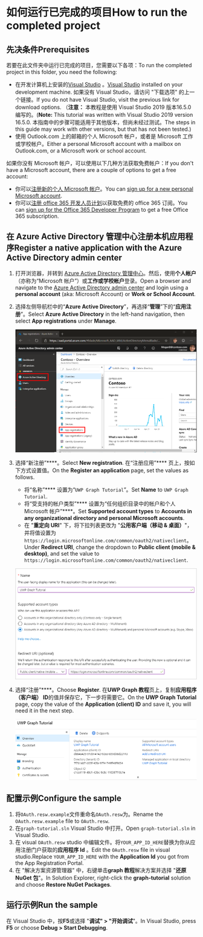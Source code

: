 # <a name="how-to-run-the-completed-project"></a><span data-ttu-id="6a6d5-101">如何运行已完成的项目</span><span class="sxs-lookup"><span data-stu-id="6a6d5-101">How to run the completed project</span></span>

## <a name="prerequisites"></a><span data-ttu-id="6a6d5-102">先决条件</span><span class="sxs-lookup"><span data-stu-id="6a6d5-102">Prerequisites</span></span>

<span data-ttu-id="6a6d5-103">若要在此文件夹中运行已完成的项目，您需要以下各项：</span><span class="sxs-lookup"><span data-stu-id="6a6d5-103">To run the completed project in this folder, you need the following:</span></span>

- <span data-ttu-id="6a6d5-104">在开发计算机上安装的[Visual Studio](https://visualstudio.microsoft.com/vs/) 。</span><span class="sxs-lookup"><span data-stu-id="6a6d5-104">[Visual Studio](https://visualstudio.microsoft.com/vs/) installed on your development machine.</span></span> <span data-ttu-id="6a6d5-105">如果没有 Visual Studio，请访问 "下载选项" 的上一个链接。</span><span class="sxs-lookup"><span data-stu-id="6a6d5-105">If you do not have Visual Studio, visit the previous link for download options.</span></span> <span data-ttu-id="6a6d5-106">（**注意：** 本教程是使用 Visual Studio 2019 版本16.5.0 编写的。</span><span class="sxs-lookup"><span data-stu-id="6a6d5-106">(**Note:** This tutorial was written with Visual Studio 2019 version 16.5.0.</span></span> <span data-ttu-id="6a6d5-107">本指南中的步骤可能适用于其他版本，但尚未经过测试。</span><span class="sxs-lookup"><span data-stu-id="6a6d5-107">The steps in this guide may work with other versions, but that has not been tested.)</span></span>
- <span data-ttu-id="6a6d5-108">使用 Outlook.com 上的邮箱的个人 Microsoft 帐户，或者是 Microsoft 工作或学校帐户。</span><span class="sxs-lookup"><span data-stu-id="6a6d5-108">Either a personal Microsoft account with a mailbox on Outlook.com, or a Microsoft work or school account.</span></span>

<span data-ttu-id="6a6d5-109">如果你没有 Microsoft 帐户，可以使用以下几种方法获取免费帐户：</span><span class="sxs-lookup"><span data-stu-id="6a6d5-109">If you don't have a Microsoft account, there are a couple of options to get a free account:</span></span>

- <span data-ttu-id="6a6d5-110">你可以[注册新的个人 Microsoft 帐户](https://signup.live.com/signup?wa=wsignin1.0&rpsnv=12&ct=1454618383&rver=6.4.6456.0&wp=MBI_SSL_SHARED&wreply=https://mail.live.com/default.aspx&id=64855&cbcxt=mai&bk=1454618383&uiflavor=web&uaid=b213a65b4fdc484382b6622b3ecaa547&mkt=E-US&lc=1033&lic=1)。</span><span class="sxs-lookup"><span data-stu-id="6a6d5-110">You can [sign up for a new personal Microsoft account](https://signup.live.com/signup?wa=wsignin1.0&rpsnv=12&ct=1454618383&rver=6.4.6456.0&wp=MBI_SSL_SHARED&wreply=https://mail.live.com/default.aspx&id=64855&cbcxt=mai&bk=1454618383&uiflavor=web&uaid=b213a65b4fdc484382b6622b3ecaa547&mkt=E-US&lc=1033&lic=1).</span></span>
- <span data-ttu-id="6a6d5-111">你可以[注册 office 365 开发人员计划](https://developer.microsoft.com/office/dev-program)以获取免费的 office 365 订阅。</span><span class="sxs-lookup"><span data-stu-id="6a6d5-111">You can [sign up for the Office 365 Developer Program](https://developer.microsoft.com/office/dev-program) to get a free Office 365 subscription.</span></span>

## <a name="register-a-native-application-with-the-azure-active-directory-admin-center"></a><span data-ttu-id="6a6d5-112">在 Azure Active Directory 管理中心注册本机应用程序</span><span class="sxs-lookup"><span data-stu-id="6a6d5-112">Register a native application with the Azure Active Directory admin center</span></span>

1. <span data-ttu-id="6a6d5-113">打开浏览器，并转到 [Azure Active Directory 管理中心](https://aad.portal.azure.com)。然后，使用**个人帐户**（亦称为“Microsoft 帐户”）或**工作或学校帐户**登录。</span><span class="sxs-lookup"><span data-stu-id="6a6d5-113">Open a browser and navigate to the [Azure Active Directory admin center](https://aad.portal.azure.com) and login using a **personal account** (aka: Microsoft Account) or **Work or School Account**.</span></span>

1. <span data-ttu-id="6a6d5-114">选择左侧导航栏中的“**Azure Active Directory**”，再选择“**管理**”下的“**应用注册**”。</span><span class="sxs-lookup"><span data-stu-id="6a6d5-114">Select **Azure Active Directory** in the left-hand navigation, then select **App registrations** under **Manage**.</span></span>

    ![<span data-ttu-id="6a6d5-115">应用注册的屏幕截图</span><span class="sxs-lookup"><span data-stu-id="6a6d5-115">A screenshot of the App registrations</span></span> ](/tutorial/images/aad-portal-app-registrations.png)

1. <span data-ttu-id="6a6d5-116">选择“新注册”\*\*\*\*。</span><span class="sxs-lookup"><span data-stu-id="6a6d5-116">Select **New registration**.</span></span> <span data-ttu-id="6a6d5-117">在“注册应用”\*\*\*\* 页上，按如下方式设置值。</span><span class="sxs-lookup"><span data-stu-id="6a6d5-117">On the **Register an application** page, set the values as follows.</span></span>

    - <span data-ttu-id="6a6d5-118">将“名称”\*\*\*\* 设置为“`UWP Graph Tutorial`”。</span><span class="sxs-lookup"><span data-stu-id="6a6d5-118">Set **Name** to `UWP Graph Tutorial`.</span></span>
    - <span data-ttu-id="6a6d5-119">将“受支持的帐户类型”\*\*\*\* 设置为“任何组织目录中的帐户和个人 Microsoft 帐户”\*\*\*\*。</span><span class="sxs-lookup"><span data-stu-id="6a6d5-119">Set **Supported account types** to **Accounts in any organizational directory and personal Microsoft accounts**.</span></span>
    - <span data-ttu-id="6a6d5-120">在 "**重定向 URI**" 下，将下拉列表更改为 "**公用客户端（移动 & 桌面）**"，并将值设置为`https://login.microsoftonline.com/common/oauth2/nativeclient`。</span><span class="sxs-lookup"><span data-stu-id="6a6d5-120">Under **Redirect URI**, change the dropdown to **Public client (mobile & desktop)**, and set the value to `https://login.microsoftonline.com/common/oauth2/nativeclient`.</span></span>

    !["注册应用程序" 页的屏幕截图](/tutorial/images/aad-register-app.png)

1. <span data-ttu-id="6a6d5-122">选择“注册”\*\*\*\*。</span><span class="sxs-lookup"><span data-stu-id="6a6d5-122">Choose **Register**.</span></span> <span data-ttu-id="6a6d5-123">在**UWP Graph 教程**页上，复制**应用程序（客户端） ID**的值并保存它，下一步将需要它。</span><span class="sxs-lookup"><span data-stu-id="6a6d5-123">On the **UWP Graph Tutorial** page, copy the value of the **Application (client) ID** and save it, you will need it in the next step.</span></span>

    ![新应用注册的应用程序 ID 的屏幕截图](/tutorial/images/aad-application-id.png)

## <a name="configure-the-sample"></a><span data-ttu-id="6a6d5-125">配置示例</span><span class="sxs-lookup"><span data-stu-id="6a6d5-125">Configure the sample</span></span>

1. <span data-ttu-id="6a6d5-126">将`OAuth.resw.example`文件重命名`OAuth.resw`为。</span><span class="sxs-lookup"><span data-stu-id="6a6d5-126">Rename the `OAuth.resw.example` file to `OAuth.resw`.</span></span>
1. <span data-ttu-id="6a6d5-127">在`graph-tutorial.sln` Visual Studio 中打开。</span><span class="sxs-lookup"><span data-stu-id="6a6d5-127">Open `graph-tutorial.sln` in Visual Studio.</span></span>
1. <span data-ttu-id="6a6d5-128">在 visual `OAuth.resw` studio 中编辑文件。将`YOUR_APP_ID_HERE`替换为你从应用注册门户获取的**应用程序 Id** 。</span><span class="sxs-lookup"><span data-stu-id="6a6d5-128">Edit the `OAuth.resw` file in visual studio.Replace `YOUR_APP_ID_HERE` with the **Application Id** you got from the App Registration Portal.</span></span>
1. <span data-ttu-id="6a6d5-129">在 "解决方案资源管理器" 中，右键单击**graph 教程**解决方案并选择 "**还原 NuGet 包**"。</span><span class="sxs-lookup"><span data-stu-id="6a6d5-129">In Solution Explorer, right-click the **graph-tutorial** solution and choose **Restore NuGet Packages**.</span></span>

## <a name="run-the-sample"></a><span data-ttu-id="6a6d5-130">运行示例</span><span class="sxs-lookup"><span data-stu-id="6a6d5-130">Run the sample</span></span>

<span data-ttu-id="6a6d5-131">在 Visual Studio 中，按**F5**或选择 "**调试" > "开始调试**"。</span><span class="sxs-lookup"><span data-stu-id="6a6d5-131">In Visual Studio, press **F5** or choose **Debug > Start Debugging**.</span></span>
